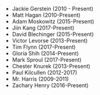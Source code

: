* Jackie Gerstein (2010 - Present)
* Matt Hagan (2010-Present)
* Adam Moskowitz (2015-Present)
* Jiin Kang (2017-Present)
* David Blechinger (2015-Present)
* Victor Levorse (2013-Present)
* Tim Flynn (2017-Present)
* Gloria Shih (2014-Present)
* Mark Sproul (2017-Present)
* Chester Knurek (2013-Present)
* Paul Kilcullen (2012-2017)
* Mr. Harris (2009-2011)
* Zachary Henry (2016-Present)
